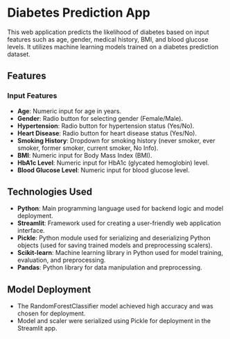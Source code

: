 # Diabetes Prediction App

This web application predicts the likelihood of diabetes based on input features such as age, gender, medical history, BMI, and blood glucose levels. It utilizes machine learning models trained on a diabetes prediction dataset.

## Features

### Input Features

- **Age**: Numeric input for age in years.
- **Gender**: Radio button for selecting gender (Female/Male).
- **Hypertension**: Radio button for hypertension status (Yes/No).
- **Heart Disease**: Radio button for heart disease status (Yes/No).
- **Smoking History**: Dropdown for smoking history (never smoker, ever smoker, former smoker, current smoker, No Info).
- **BMI**: Numeric input for Body Mass Index (BMI).
- **HbA1c Level**: Numeric input for HbA1c (glycated hemoglobin) level.
- **Blood Glucose Level**: Numeric input for blood glucose level.

## Technologies Used

- **Python**: Main programming language used for backend logic and model deployment.
- **Streamlit**: Framework used for creating a user-friendly web application interface.
- **Pickle**: Python module used for serializing and deserializing Python objects (used for saving trained models and preprocessing scalers).
- **Scikit-learn**: Machine learning library in Python used for model training, evaluation, and preprocessing.
- **Pandas**: Python library for data manipulation and preprocessing.


## Model Deployment

- The RandomForestClassifier model achieved high accuracy and was chosen for deployment.
- Model and scaler were serialized using Pickle for deployment in the Streamlit app.


